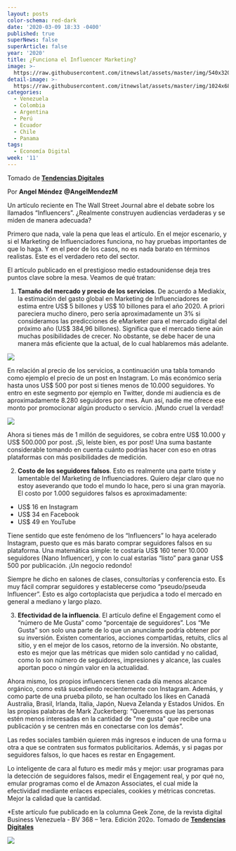 ```yaml
---
layout: posts
color-schema: red-dark
date: '2020-03-09 18:33 -0400'
published: true
superNews: false
superArticle: false
year: '2020'
title: ¿Funciona el Influencer Marketing?
image: >-
  https://raw.githubusercontent.com/itnewslat/assets/master/img/540x320/Angel-Mendez-p.jpg
detail-image: >-
  https://raw.githubusercontent.com/itnewslat/assets/master/img/1024x680/Angel-Mendez-g.jpg
categories:
  - Venezuela
  - Colombia
  - Argentina
  - Perú
  - Ecuador
  - Chile
  - Panama
tags:
  - Economía Digital
week: '11'
---
```

Tomado de **[Tendencias Digitales](https://internet-latinoamerica.blogspot.com/2020/03/funciona-el-influencer-marketing.html?utm_source=medios&utm_medium=email&utm_campaign=funciona-influencer-marketing)** 

Por **Angel Méndez**
**@AngelMendezM**

Un artículo reciente en The Wall Street Journal abre el debate sobre los llamados “Influencers”. ¿Realmente construyen audiencias verdaderas y se miden de manera adecuada?

Primero que nada, vale la pena que leas el artículo. En el mejor escenario, y si el Marketing de Influenciadores funciona, no hay pruebas importantes de que lo haga. Y en el peor de los casos, no es nada barato en términos realistas. Este es el verdadero reto del sector.

El artículo publicado en el prestigioso medio estadounidense deja tres puntos clave sobre la mesa. Veamos de qué tratan:

1. **Tamaño del mercado y precio de los servicios**. De acuerdo a Mediakix, la estimación del gasto global en Marketing de Influenciadores se estima entre US$ 5 billones y US$ 10 billones para el año 2020. A priori pareciera mucho dinero, pero sería aproximadamente un 3% si consideramos las predicciones de eMarketer para el mercado digital del próximo año (US$ 384,96 billones). Significa que el mercado tiene aún muchas posibilidades de crecer. No obstante, se debe hacer de una manera más eficiente que la actual, de lo cual hablaremos más adelante.

![](https://1.bp.blogspot.com/-YSk0aNQnnmI/XdckOalMRDI/AAAAAAAAbpI/q3q4zgI4-oMrizLZDiWCQV-movQfTYAJwCLcBGAsYHQ/s400/global-brand-spending-on-influencers.jpeg)

En relación al precio de los servicios, a continuación una tabla tomando como ejemplo el precio de un post en Instagram. Lo más económico sería hasta unos US$ 500 por post si tienes menos de 10.000 seguidores. Yo entro en este segmento por ejemplo en Twitter, donde mi audiencia es de aproximadamente 8.280 seguidores por mes. Aun así, nadie me ofrece ese monto por promocionar algún producto o servicio. ¡Mundo cruel la verdad!

![](https://1.bp.blogspot.com/-Nb98qNHTlGM/XdcknfcbQ6I/AAAAAAAAbpQ/HTbyA3bkTM4GWcC5krDlvk7ftr-mHSACACLcBGAsYHQ/s400/price-per-instagram-post-for-influencers.jpeg)

Ahora si tienes más de 1 millón de seguidores, se cobra entre US$ 10.000 y US$ 500.000 por post. ¡Si, leíste bien, es por post! Una suma bastante considerable tomando en cuenta cuánto podrías hacer con eso en otras plataformas con más posibilidades de medición.

2. **Costo de los seguidores falsos**. Esto es realmente una parte triste y lamentable del Marketing de Influenciadores. Quiero dejar claro que no estoy aseverando que todo el mundo lo hace, pero si una gran mayoría. El costo por 1.000 seguidores falsos es aproximadamente:

- US$ 16 en Instagram
- US$ 34 en Facebook
- US$ 49 en YouTube

Tiene sentido que este fenómeno de los “Influencers” lo haya acelerado Instagram, puesto que es más barato comprar seguidores falsos en su plataforma. Una matemática simple: te costaría US$ 160 tener 10.000 seguidores (Nano Influencer), y con lo cual estarías “listo” para ganar US$ 500 por publicación. ¡Un negocio redondo!

Siempre he dicho en salones de clases, consultorías y conferencia esto. Es muy fácil comprar seguidores y establecerse como “pseudo/pseuda Influencer”. Esto es algo cortoplacista que perjudica a todo el mercado en general a mediano y largo plazo.

3. **Efectividad de la influencia**. El artículo define el Engagement como el “número de Me Gusta” como “porcentaje de seguidores”. Los “Me Gusta” son solo una parte de lo que un anunciante podría obtener por su inversión. Existen comentarios, acciones compartidas, retuits, clics al sitio, y en el mejor de los casos, retorno de la inversión. No obstante, esto es mejor que las métricas que miden solo cantidad y no calidad, como lo son número de seguidores, impresiones y alcance, las cuales aportan poco o ningún valor en la actualidad.

Ahora mismo, los propios influencers tienen cada día menos alcance orgánico, como está sucediendo recientemente con Instagram. Además, y como parte de una prueba piloto, se han ocultado los likes en Canadá Australia, Brasil, Irlanda, Italia, Japón, Nueva Zelanda y Estados Unidos. En las propias palabras de Mark Zuckerberg: “Queremos que las personas estén menos interesadas en la cantidad de "me gusta" que recibe una publicación y se centren más en conectarse con los demás”.

Las redes sociales también quieren más ingresos e inducen de una forma u otra a que se contraten sus formatos publicitarios. Además, y si pagas por seguidores falsos, lo que haces es restar en Engagement.

Lo inteligente de cara al futuro es medir más y mejor: usar programas para la detección de seguidores falsos, medir el Engagement real, y por qué no, emular programas como el de Amazon Associates, el cual mide la efectividad mediante enlaces especiales, cookies y métricas concretas. Mejor la calidad que la cantidad.

*Este artículo fue publicado en la columna Geek Zone, de la revista digital Business Venezuela - BV 368 – 1era. Edición 202o.
Tomado de **[Tendencias Digitales](https://internet-latinoamerica.blogspot.com/2020/03/funciona-el-influencer-marketing.html?utm_source=medios&utm_medium=email&utm_campaign=funciona-influencer-marketing)**

<img src="https://tracker.metricool.com/c3po.jpg?hash=56f88a41e39ab42c063cc51676587a04"/>